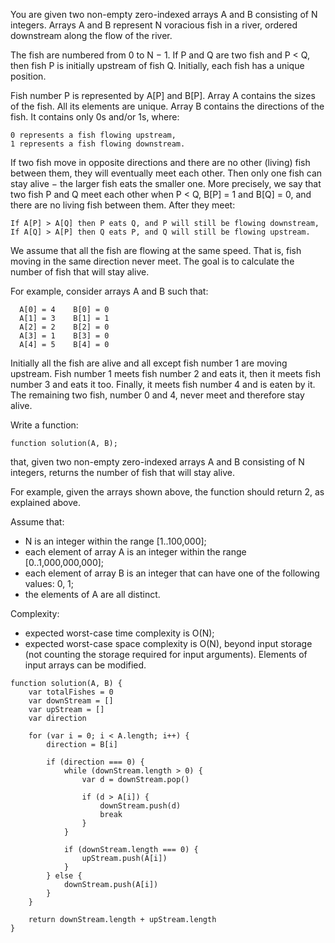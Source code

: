 You are given two non-empty zero-indexed arrays A and B consisting of N integers. Arrays A and B represent N voracious fish in a river, ordered downstream along the flow of the river.

The fish are numbered from 0 to N − 1. If P and Q are two fish and P < Q, then fish P is initially upstream of fish Q. Initially, each fish has a unique position.

Fish number P is represented by A[P] and B[P]. Array A contains the sizes of the fish. All its elements are unique. Array B contains the directions of the fish. It contains only 0s and/or 1s, where:

```
0 represents a fish flowing upstream,
1 represents a fish flowing downstream.
```
If two fish move in opposite directions and there are no other (living) fish between them, they will eventually meet each other. Then only one fish can stay alive − the larger fish eats the smaller one. More precisely, we say that two fish P and Q meet each other when P < Q, B[P] = 1 and B[Q] = 0, and there are no living fish between them. After they meet:

```
If A[P] > A[Q] then P eats Q, and P will still be flowing downstream,
If A[Q] > A[P] then Q eats P, and Q will still be flowing upstream.
```
We assume that all the fish are flowing at the same speed. That is, fish moving in the same direction never meet. The goal is to calculate the number of fish that will stay alive.

For example, consider arrays A and B such that:

```
  A[0] = 4    B[0] = 0
  A[1] = 3    B[1] = 1
  A[2] = 2    B[2] = 0
  A[3] = 1    B[3] = 0
  A[4] = 5    B[4] = 0
```
Initially all the fish are alive and all except fish number 1 are moving upstream. Fish number 1 meets fish number 2 and eats it, then it meets fish number 3 and eats it too. Finally, it meets fish number 4 and is eaten by it. The remaining two fish, number 0 and 4, never meet and therefore stay alive.

Write a function:

```
function solution(A, B);
```

that, given two non-empty zero-indexed arrays A and B consisting of N integers, returns the number of fish that will stay alive.

For example, given the arrays shown above, the function should return 2, as explained above.

Assume that:

* N is an integer within the range [1..100,000];
* each element of array A is an integer within the range [0..1,000,000,000];
* each element of array B is an integer that can have one of the following values: 0, 1;
* the elements of A are all distinct.

Complexity:

* expected worst-case time complexity is O(N);
* expected worst-case space complexity is O(N), beyond input storage (not counting the storage required for input arguments).
Elements of input arrays can be modified.

```
function solution(A, B) {
    var totalFishes = 0
    var downStream = []
    var upStream = []
    var direction
    
    for (var i = 0; i < A.length; i++) {
        direction = B[i]
        
        if (direction === 0) {
            while (downStream.length > 0) {
                var d = downStream.pop()
                
                if (d > A[i]) {
                    downStream.push(d)
                    break
                }
            }
        
            if (downStream.length === 0) {
                upStream.push(A[i])
            }
        } else {
            downStream.push(A[i])
        }
    }
    
    return downStream.length + upStream.length    
}
```
